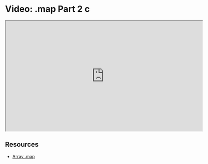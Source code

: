 # Video: .map Part 2 c

<iframe src="https://player.vimeo.com/video/638061346?title=0&byline=0&portrait=0" width="640" height="360" allowfullscreen="allowfullscreen" allow="autoplay; fullscreen; picture-in-picture"></iframe>

## Resources

- [Array .map](https://developer.mozilla.org/en-US/docs/Web/JavaScript/Reference/Global_Objects/Array/map)
